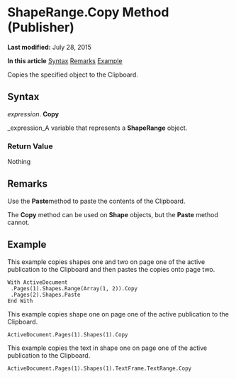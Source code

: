 
# ShapeRange.Copy Method (Publisher)

 **Last modified:** July 28, 2015

 **In this article**
 [Syntax](#sectionSection0)
 [Remarks](#sectionSection1)
 [Example](#sectionSection2)


Copies the specified object to the Clipboard.


## Syntax
<a name="sectionSection0"> </a>

 _expression_. **Copy**

 _expression_A variable that represents a  **ShapeRange** object.


### Return Value

Nothing


## Remarks
<a name="sectionSection1"> </a>

Use the  **Paste**method to paste the contents of the Clipboard.

The  **Copy** method can be used on **Shape** objects, but the **Paste** method cannot.


## Example
<a name="sectionSection2"> </a>

This example copies shapes one and two on page one of the active publication to the Clipboard and then pastes the copies onto page two.


```
With ActiveDocument 
 .Pages(1).Shapes.Range(Array(1, 2)).Copy 
 .Pages(2).Shapes.Paste 
End With
```

This example copies shape one on page one of the active publication to the Clipboard.




```
ActiveDocument.Pages(1).Shapes(1).Copy
```

This example copies the text in shape one on page one of the active publication to the Clipboard.




```
ActiveDocument.Pages(1).Shapes(1).TextFrame.TextRange.Copy
```

